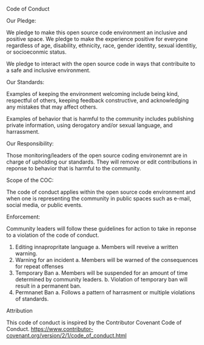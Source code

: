 Code of Conduct

Our Pledge:

We pledge to make this open source code environment an inclusive and positive
space. We pledge to make the experience positive for everyone regardless of 
age, disability, ethnicity, race, gender identity, sexual identitiy, or 
socioeconmic status.

We pledge to interact with the open source code in ways that contribuite to a
safe and inclusive environment.

Our Standards:

Examples of keeping the environment welcoming include being kind, respectful
of others, keeping feedback constructive, and acknowledging any mistakes
that may affect others.

Examples of behavior that is harmful to the community includes publishing
private information, using derogatory and/or sexual language, and
harrassment.

Our Responsibility:

Those monitoring/leaders of the open source coding environemnt are in charge
of upholding our standards. They will remove or edit contributions in reponse
to behavior that is harmful to the community. 

Scope of the COC:

The code of conduct applies within the open source code environment and when
one is representing the community in public spaces such as e-mail, social
media, or public events.

Enforcement:

Community leaders will follow these guidelines for action to take in reponse
to a violation of the code of conduct.

1. Editing innapropritate language
	a. Members will reveive a written warning.
2. Warning for an incident
	a. Members will be warned of the consequences for repeat offenses
3. Temporary Ban
	a. Members will be suspended for an amount of time determined by 
	community leaders.
	b. Violation of temporary ban will result in a permanent ban.
4. Permnanet Ban
	a. Follows a pattern of harrasment or multiple violations of standards.

Attribution

This code of conduct is inspired by the Contributor Covenant Code of Conduct.
https://www.contributor-covenant.org/version/2/1/code_of_conduct.html
